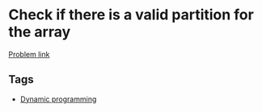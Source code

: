 # Check if there is a valid partition for the array

[Problem link](https://leetcode.com/problems/check-if-there-is-a-valid-partition-for-the-array)

## Tags

* [Dynamic programming](/README.md#Dynamic_programming)
